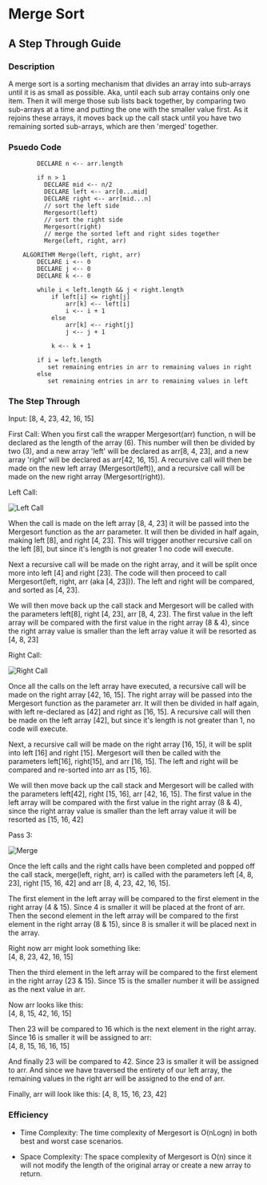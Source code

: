 # Merge Sort
## A Step Through Guide

### Description
A merge sort is a sorting mechanism that divides an array into sub-arrays until it is as small as possible. Aka, until each sub array contains only one item. Then it will merge those sub lists back together, by comparing two sub-arrays at a time and putting the one with the smaller value first. As it rejoins these arrays, it moves back up the call stack until you have two remaining sorted sub-arrays, which are then 'merged' together.

### Psuedo Code
``` ALGORITHM Mergesort(arr)
        DECLARE n <-- arr.length
               
        if n > 1
          DECLARE mid <-- n/2
          DECLARE left <-- arr[0...mid]
          DECLARE right <-- arr[mid...n]
          // sort the left side
          Mergesort(left)
          // sort the right side
          Mergesort(right)
          // merge the sorted left and right sides together
          Merge(left, right, arr)
    
    ALGORITHM Merge(left, right, arr)
        DECLARE i <-- 0
        DECLARE j <-- 0
        DECLARE k <-- 0
    
        while i < left.length && j < right.length
            if left[i] <= right[j]
                arr[k] <-- left[i]
                i <-- i + 1
            else
                arr[k] <-- right[j]
                j <-- j + 1
                
            k <-- k + 1
    
        if i = left.length
           set remaining entries in arr to remaining values in right
        else
           set remaining entries in arr to remaining values in left
```

### The Step Through

Input: [8, 4, 23, 42, 16, 15]

First Call:
When you first call the wrapper Mergesort(arr) function, n will be declared as the length of the array (6). This number will then be divided by two (3), and a new array 'left' will be declared as arr[8, 4, 23], and a new array 'right' will be declared as arr[42, 16, 15]. A recursive call will then be made on the new left array (Mergesort(left)), and a recursive call will be made on the new right array (Mergesort(right)).

Left Call:

![Left Call](assets/left.jpg)

When the call is made on the left array [8, 4, 23] it will be passed into the Mergesort function as the arr parameter. It will then be divided in half again, making left [8], and right [4, 23]. This will trigger another recursive call on the left [8], but since it's length is not greater 1 no code will execute.   

Next a recursive call will be made on the right array, and it will be split once more into left [4] and right [23]. The code will then proceed to call Mergesort(left, right, arr (aka [4, 23])). The left and right will be compared, and sorted as [4, 23].  

We will then move back up the call stack and Mergesort will be called with the parameters left[8], right [4, 23], arr [8, 4, 23]. The first value in the left array will be compared with the first value in the right array (8 & 4), since the right array value is smaller than the left array value it will be resorted as [4, 8, 23]

Right Call:

![Right Call](assets/right.jpg)

Once all the calls on the left array have executed, a recursive call will be made on the right array [42, 16, 15]. The right array will be passed into the Mergesort function as the parameter arr. It will then be divided in half again, with left re-declared as [42] and right as [16, 15]. A recursive call will then be made on the left array [42], but since it's length is not greater than 1, no code will execute.

Next, a recursive call will be made on the right array [16, 15], it will be split into left [16] and right [15]. Mergesort will then be called with the parameters left[16], right[15], and arr [16, 15]. The left and right will be compared and re-sorted into arr as [15, 16].

We will then move back up the call stack and Mergesort will be called with the parameters left[42], right [15, 16], arr [42, 16, 15]. The first value in the left array will be compared with the first value in the right array (8 & 4), since the right array value is smaller than the left array value it will be resorted as [15, 16, 42]

Pass 3:

![Merge](assets/merge.jpg)

Once the left calls and the right calls have been completed and popped off the call stack, merge(left, right, arr) is called  with the parameters left [4, 8, 23], right [15, 16, 42] and arr [8, 4, 23, 42, 16, 15]. 

The first element in the left array will be compared to the first element in the right array (4 & 15). Since 4 is smaller it will be placed at the front of arr. Then the second element in the left array will be compared to the first element in the right array (8 & 15), since 8 is smaller it will be placed next in the array. 

Right now arr might look something like:  
[4, 8, 23, 42, 16, 15]

Then the third element in the left array will be compared to the first element in the right array (23 & 15). Since 15 is the smaller number it will be assigned as the next value in arr.

Now arr looks like this:  
[4, 8, 15, 42, 16, 15]

Then 23 will be compared to 16 which is the next element in the right array. Since 16 is smaller it will be assigned to arr:  
[4, 8, 15, 16, 16, 15]

And finally 23 will be compared to 42. Since 23 is smaller it will be assigned to arr. And since we have traversed the entirety of our left array, the remaining values in the right arr will be assigned to the end of arr.

Finally, arr will look like this:
[4, 8, 15, 16, 23, 42]


### Efficiency

- Time Complexity: The time complexity of Mergesort is O(nLogn) in both best and worst case scenarios.

- Space Complexity: The space complexity of Mergesort is O(n) since it will not modify the length of the original array or create a new array to return.